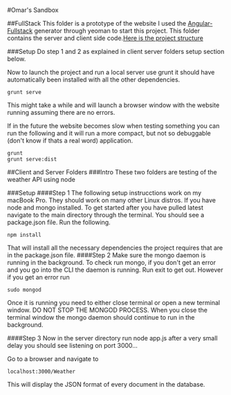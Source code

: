 #Omar's Sandbox

##FullStack
This folder is a prototype of the website I used 
the [Angular-Fullstack](https://github.com/DaftMonk/generator-angular-fullstack) 
generator through yeoman to start this project. This folder
contains the server and client side code.[Here is the project structure](https://github.com/DaftMonk/generator-angular-fullstack#project-structure)

###Setup
Do step 1 and 2 as explained in client server folders setup section below.

Now to launch the project and run a local server use grunt it should have
automatically been installed with all the other dependencies.

    grunt serve

This might take a while and will launch a browser window with 
the website running assuming there are no errors.

If in the future the website becomes slow when testing something you can
run the following and it will run a more compact, but not so debuggable
(don't know if thats a real word) application.

    grunt
    grunt serve:dist


##Client and Server Folders
###Intro
These two folders are testing of the weather API using node

###Setup
####Step 1
The following setup instrucctions work on my macBook Pro. They 
should work on many other Linux distros. If you have node and 
mongo installed. To get started after you have pulled latest navigate
to the main directory through the terminal. You should see a package.json
file. Run the following. 

    npm install

That will install all the necessary dependencies the project
requires that are in the package.json file.
####Step 2
Make sure the mongo daemon is running in the background. To check run mongo,
if you don't get an error and you go into the CLI the daemon is running.
Run exit to get out. However if you get an error run

    sudo mongod

 Once it is running you need to either close terminal or open a new terminal
 window. DO NOT STOP THE MONGOD PROCESS. When you close the terminal window
 the mongo daemon should continue to run in the background.
 
####Step 3
 Now in the server directory run node app.js after a very small delay
 you should see listening on port 3000...
 
 Go to a browser and navigate to 
 
    localhost:3000/Weather 

This will display the JSON format of every document in the database.
